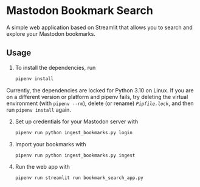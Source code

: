 # Mastodon Bookmark Search

A simple web application based on Streamlit that allows you to search and explore your Mastodon bookmarks.

## Usage

1. To install the dependencies, run

    ```bash
    pipenv install
    ```

Currently, the dependencies are locked for Python 3.10 on Linux. If you are on a different version or platform and pipenv fails, try deleting the virtual environment (with `pipenv --rm`), delete (or rename) _`Pipfile.lock`_, and then run `pipenv install` again.

2. Set up credentials for your Mastodon server with

    ```bash
    pipenv run python ingest_bookmarks.py login
    ```

3. Import your bookmarks with

    ```bash
    pipenv run python ingest_bookmarks.py ingest
    ```

4. Run the web app with

    ```bash
    pipenv run streamlit run bookmark_search_app.py
    ```
